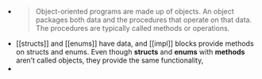 - > Object-oriented programs are made up of objects. An object packages both data and the procedures that operate on that data. The procedures are typically called methods or operations.
- [[structs]] and [[enums]] have data, and [[impl]] blocks provide methods on structs and enums. Even though **structs** and **enums** with **methods** aren’t called objects, they provide the same functionality,
-